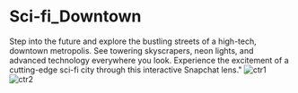 # Sci-fi_Downtown
Step into the future and explore the bustling streets of a high-tech, downtown metropolis. See towering skyscrapers, neon lights, and advanced technology everywhere you look. Experience the excitement of a cutting-edge sci-fi city through this interactive Snapchat lens."
![ctr1](https://user-images.githubusercontent.com/68110223/212946450-e01192ce-7324-4f8e-8efb-a0f91c6172d9.jpg)
![ctr2](https://user-images.githubusercontent.com/68110223/212946466-0fc6a485-e725-4b22-a79d-e4ed7f9ae175.jpg)
